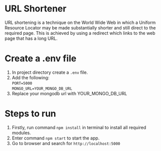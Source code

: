 # URL Shortener
URL shortening is a technique on the World Wide Web in which a Uniform Resource Locator may be made substantially shorter and still direct to the required page. This is achieved by using a redirect which links to the web page that has a long URL.

# Create a .env file
1. In project directory create a `.env` file.
2. Add the following:  
 `PORT=5000`  
 `MONGO_URL=YOUR_MONGO_DB_URL`  
5. Replace your mongodb url with YOUR_MONGO_DB_URL

# Steps to run
1. Firstly, run command `npm install` in terminal to install all required modules.
2. Enter command `npm start` to start the app.
3. Go to browser and search for `http://localhost:5000`
